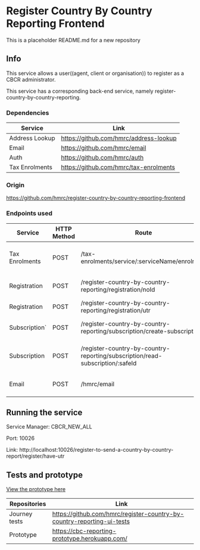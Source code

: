 # Register Country By Country Reporting Frontend

This is a placeholder README.md for a new repository

## Info

This service allows a user((agent, client or organisation)) to register as a CBCR administrator.

This service has a corresponding back-end service, namely register-country-by-country-reporting.

### Dependencies

| Service          | Link                                                                   |
|------------------|------------------------------------------------------------------------| 
| Address Lookup   | https://github.com/hmrc/address-lookup                                 |
| Email            | https://github.com/hmrc/email                                          |
| Auth             | https://github.com/hmrc/auth                                           |
| Tax Enrolments   | https://github.com/hmrc/tax-enrolments                                 |

### Origin

https://github.com/hmrc/register-country-by-country-reporting-frontend 

### Endpoints used

| Service              | HTTP Method | Route                                                                         | Purpose                                                          |
|----------------------|-------------|-------------------------------------------------------------------------------|------------------------------------------------------------------|
| Tax Enrolments       | POST        | /tax-enrolments/service/:serviceName/enrolment                                | Enrols a user synchronously for a given service name             
| Registration         | POST        | /register-country-by-country-reporting/registration/noId                      | Enables user to register witout id                                                                        
| Registration         | POST        | /register-country-by-country-reporting/registration/utr                       | Enables user to register                                                                        
| Subscription`        | POST        | /register-country-by-country-reporting/subscription/create-subscription       | Enables user to create subscription                                                                     
| Subscription         | POST        | /register-country-by-country-reporting/subscription/read-subscription/:safeId | Enables user to read subscription details                                                                        
| Email                | POST        | /hmrc/email                                                                   | Sends an email to an email address                                                                        

## Running the service

Service Manager: CBCR_NEW_ALL

Port: 10026

Link: http://localhost:10026/register-to-send-a-country-by-country-report/register/have-utr

## Tests and prototype

[View the prototype here](https://cbc-reporting-prototype.herokuapp.com/)

| Repositories  | Link                                                                 |
|---------------|----------------------------------------------------------------------|
| Journey tests | https://github.com/hmrc/register-country-by-country-reporting-ui-tests |
| Prototype     | https://cbc-reporting-prototype.herokuapp.com/                     |


